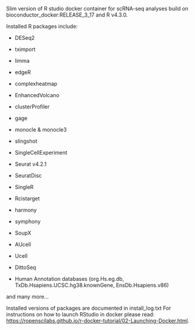 Slim version of R studio docker container for scRNA-seq analyses build on bioconductor_docker:RELEASE_3_17 and R v4.3.0.

Installed R packages include:

+ DESeq2
+ tximport
+ limma
+ edgeR
+ complexheatmap
+ EnhancedVolcano
+ clusterProfiler
+ gage
+ monocle & monocle3
+ slingshot
+ SingleCellExperiment
+ Seurat v4.2.1
+ SeuratDisc
+ SingleR
+ Rcistarget
+ harmony
+ symphony
+ SoupX
+ AUcell
+ Ucell
+ DittoSeq

+ Human Annotation databases (org.Hs.eg.db, TxDb.Hsapiens.UCSC.hg38.knownGene, EnsDb.Hsapiens.v86)

and many more...


Installed versions of packages are documented in install_log.txt
For instructions on how to launch RStudio in docker please read: https://ropenscilabs.github.io/r-docker-tutorial/02-Launching-Docker.html.